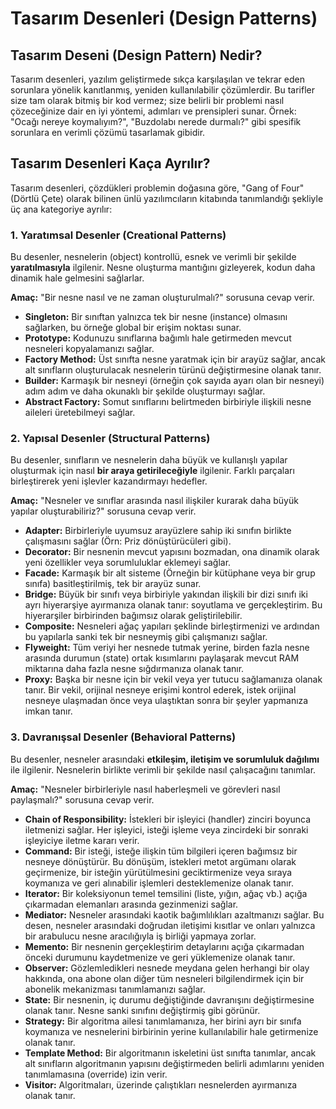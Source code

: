 # Tasarım Desenleri (Design Patterns)

## Tasarım Deseni (Design Pattern) Nedir?
Tasarım desenleri, yazılım geliştirmede sıkça karşılaşılan ve tekrar eden sorunlara yönelik kanıtlanmış, yeniden kullanılabilir çözümlerdir. Bu tarifler size tam olarak bitmiş bir kod vermez; size belirli bir problemi nasıl çözeceğinize dair en iyi yöntemi, adımları ve prensipleri sunar. Örnek: "Ocağı nereye koymalıyım?", "Buzdolabı nerede durmalı?" gibi spesifik sorunlara en verimli çözümü tasarlamak gibidir.

## Tasarım Desenleri Kaça Ayrılır?
Tasarım desenleri, çözdükleri problemin doğasına göre, "Gang of Four" (Dörtlü Çete) olarak bilinen ünlü yazılımcıların kitabında tanımlandığı şekliyle üç ana kategoriye ayrılır:

### 1. Yaratımsal Desenler (Creational Patterns)
Bu desenler, nesnelerin (object) kontrollü, esnek ve verimli bir şekilde **yaratılmasıyla** ilgilenir. Nesne oluşturma mantığını gizleyerek, kodun daha dinamik hale gelmesini sağlarlar.

**Amaç:** "Bir nesne nasıl ve ne zaman oluşturulmalı?" sorusuna cevap verir.

- **Singleton:** Bir sınıftan yalnızca tek bir nesne (instance) olmasını sağlarken, bu örneğe global bir erişim noktası sunar.
- **Prototype:** Kodunuzu sınıflarına bağımlı hale getirmeden mevcut nesneleri kopyalamanızı sağlar.
- **Factory Method:** Üst sınıfta nesne yaratmak için bir arayüz sağlar, ancak alt sınıfların oluşturulacak nesnelerin türünü değiştirmesine olanak tanır.
- **Builder:** Karmaşık bir nesneyi (örneğin çok sayıda ayarı olan bir nesneyi) adım adım ve daha okunaklı bir şekilde oluşturmayı sağlar.
- **Abstract Factory:** Somut sınıflarını belirtmeden birbiriyle ilişkili nesne aileleri üretebilmeyi sağlar.

### 2. Yapısal Desenler (Structural Patterns)
Bu desenler, sınıfların ve nesnelerin daha büyük ve kullanışlı yapılar oluşturmak için nasıl **bir araya getirileceğiyle** ilgilenir. Farklı parçaları birleştirerek yeni işlevler kazandırmayı hedefler.

**Amaç:** "Nesneler ve sınıflar arasında nasıl ilişkiler kurarak daha büyük yapılar oluşturabiliriz?" sorusuna cevap verir.

- **Adapter:** Birbirleriyle uyumsuz arayüzlere sahip iki sınıfın birlikte çalışmasını sağlar (Örn: Priz dönüştürücüleri gibi).
- **Decorator:** Bir nesnenin mevcut yapısını bozmadan, ona dinamik olarak yeni özellikler veya sorumluluklar eklemeyi sağlar.
- **Facade:** Karmaşık bir alt sisteme (Örneğin bir kütüphane veya bir grup sınıfa) basitleştirilmiş, tek bir arayüz sunar.
- **Bridge:** Büyük bir sınıfı veya birbiriyle yakından ilişkili bir dizi sınıfı iki ayrı hiyerarşiye ayırmanıza olanak tanır: soyutlama ve gerçekleştirim. Bu hiyerarşiler birbirinden bağımsız olarak geliştirilebilir.
- **Composite:** Nesneleri ağaç yapıları şeklinde birleştirmenizi ve ardından bu yapılarla sanki tek bir nesneymiş gibi çalışmanızı sağlar.
- **Flyweight:** Tüm veriyi her nesnede tutmak yerine, birden fazla nesne arasında durumun (state) ortak kısımlarını paylaşarak mevcut RAM miktarına daha fazla nesne sığdırmanıza olanak tanır.
- **Proxy:** Başka bir nesne için bir vekil veya yer tutucu sağlamanıza olanak tanır. Bir vekil, orijinal nesneye erişimi kontrol ederek, istek orijinal nesneye ulaşmadan önce veya ulaştıktan sonra bir şeyler yapmanıza imkan tanır.

### 3. Davranışsal Desenler (Behavioral Patterns)
Bu desenler, nesneler arasındaki **etkileşim, iletişim ve sorumluluk dağılımı** ile ilgilenir. Nesnelerin birlikte verimli bir şekilde nasıl çalışacağını tanımlar.

**Amaç:** "Nesneler birbirleriyle nasıl haberleşmeli ve görevleri nasıl paylaşmalı?" sorusuna cevap verir.

- **Chain of Responsibility:** İstekleri bir işleyici (handler) zinciri boyunca iletmenizi sağlar. Her işleyici, isteği işleme veya zincirdeki bir sonraki işleyiciye iletme kararı verir.
- **Command:** Bir isteği, isteğe ilişkin tüm bilgileri içeren bağımsız bir nesneye dönüştürür. Bu dönüşüm, istekleri metot argümanı olarak geçirmenize, bir isteğin yürütülmesini geciktirmenize veya sıraya koymanıza ve geri alınabilir işlemleri desteklemenize olanak tanır.
- **Iterator:** Bir koleksiyonun temel temsilini (liste, yığın, ağaç vb.) açığa çıkarmadan elemanları arasında gezinmenizi sağlar.
- **Mediator:** Nesneler arasındaki kaotik bağımlılıkları azaltmanızı sağlar. Bu desen, nesneler arasındaki doğrudan iletişimi kısıtlar ve onları yalnızca bir arabulucu nesne aracılığıyla iş birliği yapmaya zorlar.
- **Memento:** Bir nesnenin gerçekleştirim detaylarını açığa çıkarmadan önceki durumunu kaydetmenize ve geri yüklemenize olanak tanır.
- **Observer:** Gözlemledikleri nesnede meydana gelen herhangi bir olay hakkında, ona abone olan diğer tüm nesneleri bilgilendirmek için bir abonelik mekanizması tanımlamanızı sağlar.
- **State:** Bir nesnenin, iç durumu değiştiğinde davranışını değiştirmesine olanak tanır. Nesne sanki sınıfını değiştirmiş gibi görünür.
- **Strategy:** Bir algoritma ailesi tanımlamanıza, her birini ayrı bir sınıfa koymanıza ve nesnelerini birbirinin yerine kullanılabilir hale getirmenize olanak tanır.
- **Template Method:** Bir algoritmanın iskeletini üst sınıfta tanımlar, ancak alt sınıfların algoritmanın yapısını değiştirmeden belirli adımlarını yeniden tanımlamasına (override) izin verir.
- **Visitor:** Algoritmaları, üzerinde çalıştıkları nesnelerden ayırmanıza olanak tanır.